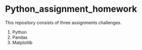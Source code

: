 # Python_assignment_homework

This repository consists of three assignments challenges.
1. Python
2. Pandas
3. Matplotlib
